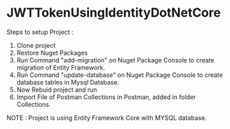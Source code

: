# JWTTokenUsingIdentityDotNetCore

Steps to setup Project :
1. Clone project 
2. Restore Nuget Packages
3. Run Command "add-migration" on Nuget Package Console to create migration of Entity Framework.
4. Run Command "update-database" on Nuget Package Console to create database tables in Mysql Database.
5. Now Rebuid project and run
6. Import File of Postman Collections in Postman, added in folder Collections.


NOTE : Project is using Entity Framework Core with MYSQL database.